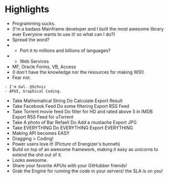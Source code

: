 Highlights
==========

- Programming sucks.
- (I'm a badass Mainframe developer and I built the most awesome library ever
   Everyone wants to use it! so what can I do?)
- Spread the word?
- - Port it to millions and billions of languages?
- - Web Services
- MF, Oracle Forms, VB, Access
- (I don't have the knowledge nor the resources for making WS!)
- Fear not.
~~~
- I'm Gal. @Schniz
- APUI, Graphical Coding.
~~~
- Take    Mathematical String
  Do      Calculate
  Export  Result
- Take    Facebook Feed
  Do      some filtering
  Export  RSS Feed
- Take    Torrent movie feed
  Do      filter for HD and rated above 5 in IMDB
  Export  RSS Feed for uTorrent
- Take    A photo of Bar Refaeli
  Do      Add a mustache
  Export  JPG
- Take    EVERYTHING
  Do      EVERYTHING
  Export  EVERYTHING
- Making API becomes EASY
- Dragging > Coding!
- Power users love it! (Picture of Energizer's bunneh)
- Build on top of an awesome framework, making it easy as unicorns to extend the shit out of it.
- Looks awesome.
- Share your favorite APUIs with your GitHubber friends!
- Grab the Engine for running the code in your servers! the SLA is on you!